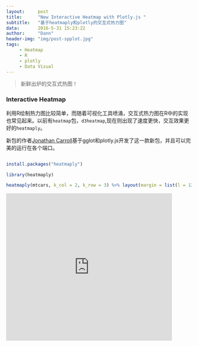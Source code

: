 ```yaml
---
layout:     post
title:      "New Interactive Heatmap with Plotly.js "
subtitle:   "基于heatmaply和plotly的交互式热力图"
data:       2016-5-31 15:23:22
author:     "Dann"
header-img: "img/post-spplot.jpg"
tags:
     - Heatmap
     - R
     - plotly
     - Data Visual
---
```


>新鲜出炉的交互式热图！

 ### Interactive Heatmap

 利用R绘制热力图比较简单，而随着可视化工具喷涌，交互式热力图在R中的实现也常见起来。以前有`heatmap`包，`d3heatmap`,现在则出现了速度更快，交互效果更好的`heatmaply`。

新包的作者<a href="https://gist.github.com/jonocarroll">Jonathan Carroll</a>基于gglot和plotly.js开发了这一款新包，并且可以完美的运行在各个端口。

```r

install.packages("heatmaply")

library(heatmaply)

heatmaply(mtcars, k_col = 2, k_row = 3) %>% layout(margin = list(l = 130, b = 40))
```
<iframe src="https://plot.ly/~talgalili/23.embed" width="450" height="400" frameborder="0" scrolling="no"></iframe>